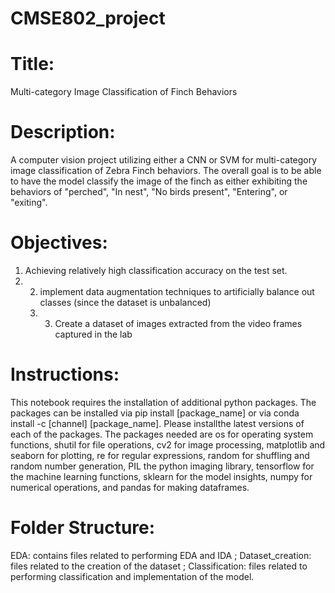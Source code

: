 # CMSE802_project
# Title: 
Multi-category Image Classification of Finch Behaviors
# Description: 
A computer vision project utilizing either a CNN or SVM for multi-category image classification of Zebra Finch behaviors. The overall goal is to be able to have the model classify the image of the finch as either exhibiting the behaviors of "perched", "In nest", "No birds present", "Entering", or "exiting".
# Objectives: 
1. Achieving relatively high classification accuracy on the test set.
2. 2. implement data augmentation techniques to artificially balance out classes (since the dataset is unbalanced)
   3. 3. Create a dataset of images extracted from the video frames captured in the lab 
# Instructions: 
This notebook requires the installation of additional python packages. The packages can be installed via pip install [package_name] or via conda install -c [channel] [package_name]. Please installthe latest versions of each of the packages. The packages needed are os for operating system functions, shutil for file operations, cv2 for image processing, matplotlib and seaborn for plotting, re for regular expressions, random for shuffling and random number generation, PIL the python imaging library, tensorflow for the machine learning functions, sklearn for the model insights, numpy for numerical operations, and pandas for making dataframes.
# Folder Structure: 
EDA: contains files related to performing EDA and IDA ; Dataset_creation: files related to the creation of the dataset ; Classification: files related to performing classification and implementation of the model. 
